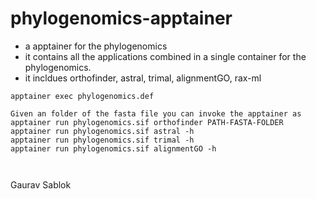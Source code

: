 # phylogenomics-apptainer 

- a apptainer for the phylogenomics
- it contains all the applications combined in a single container for the phylogenomics.
- it incldues orthofinder, astral, trimal, alignmentGO, rax-ml 

```
apptainer exec phylogenomics.def

Given an folder of the fasta file you can invoke the apptainer as
apptainer run phylogenomics.sif orthofinder PATH-FASTA-FOLDER
apptainer run phylogenomics.sif astral -h
apptainer run phylogenomics.sif trimal -h
apptainer run phylogenomics.sif alignmentGO -h



```
Gaurav Sablok
